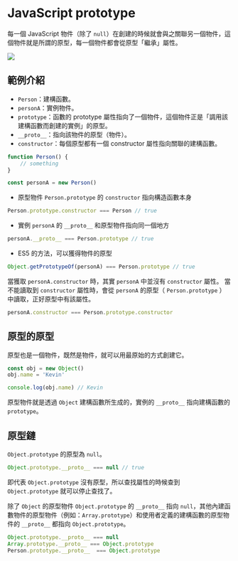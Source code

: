# JavaScript prototype

每一個 JavaScript 物件（除了 `null`）在創建的時候就會與之關聯另一個物件，這個物件就是所謂的原型，每一個物件都會從原型「繼承」屬性。

![](https://i.stack.imgur.com/4pCXC.png)

## 範例介紹

* `Person`：建構函數。
* `personA`：實例物件。
* `prototype`：函數的 prototype 屬性指向了一個物件，這個物件正是「調用該建構函數而創建的實例」的原型。
* `__proto__`：指向該物件的原型（物件）。
* `constructor`：每個原型都有一個 constructor 屬性指向關聯的建構函數。


```javascript
function Person() {
    // something
}

const personA = new Person()
```

* 原型物件 `Person.prototype` 的 `constructor` 指向構造函數本身
```javascript
Person.prototype.constructor === Person // true
```
* 實例 `personA` 的 `__proto__` 和原型物件指向同一個地方
```javascript
personA.__proto__ === Person.prototype // true
```
* ES5 的方法，可以獲得物件的原型
```javascript
Object.getPrototypeOf(personA) === Person.prototype // true
```

當獲取 `personA.constructor` 時，其實 `personA` 中並沒有 `constructor` 屬性。
當不能讀取到 `constructor` 屬性時，會從 `personA` 的原型（ `Person.prototype` ）中讀取，正好原型中有該屬性。
```javascript
personA.constructor === Person.prototype.constructor
```



## 原型的原型

原型也是一個物件，既然是物件，就可以用最原始的方式創建它。
```javascript
const obj = new Object()
obj.name = 'Kevin'

console.log(obj.name) // Kevin
```
原型物件就是透過 `Object` 建構函數所生成的，實例的 `__proto__` 指向建構函數的 `prototype`。

## 原型鏈
`Object.prototype` 的原型為 `null`。
```javascript
Object.prototype.__proto__ === null // true
```

即代表 `Object.prototype` 沒有原型，所以查找屬性的時候查到 `Object.prototype` 就可以停止查找了。

除了 `Object` 的原型物件 `Object.prototype` 的 `__proto__` 指向 `null`，其他內建函數物件的原型物件（例如：`Array.prototype`）和使用者定義的建構函數的原型物件的 `__proto__` 都指向 `Object.prototype`。

```javascript
Object.prototype.__proto__ === null
Array.prototype.__proto__ === Object.prototype
Person.prototype.__proto__  === Object.prototype
```

